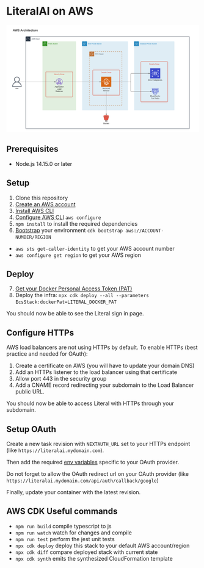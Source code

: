 # LiteralAI on AWS

![AWS](./docs/AWS.png)

## Prerequisites

- Node.js 14.15.0 or later

## Setup

1. Clone this repository
2. [Create an AWS account](https://docs.aws.amazon.com/IAM/latest/UserGuide/getting-set-up.html#sign-up-for-aws)
3. [Install AWS CLI](https://docs.aws.amazon.com/cli/latest/userguide/cli-chap-install.html)
4. [Configure AWS CLI](https://docs.aws.amazon.com/cdk/v2/guide/getting_started.html#getting_started_auth) `aws configure`
5. `npm install` to install the required dependencies
6. [Bootstrap](https://docs.aws.amazon.com/cdk/latest/guide/bootstrapping.html) your environment `cdk bootstrap aws://ACCOUNT-NUMBER/REGION`

- `aws sts get-caller-identity` to get your AWS account number
- `aws configure get region` to get your AWS region

## Deploy

7. [Get your Docker Personal Access Token (PAT)](https://docs.getliteral.ai/self-hosting/get-started)
8. Deploy the infra: `npx cdk deploy --all --parameters EcsStack:dockerPat=LITERAL_DOCKER_PAT`

You should now be able to see the Literal sign in page.

## Configure HTTPs

AWS load balancers are not using HTTPs by default. To enable HTTPs (best practice and needed for OAuth):

1. Create a certificate on AWS (you will have to update your domain DNS)
2. Add an HTTPs listener to the load balancer using that certificate
3. Allow port 443 in the security group
4. Add a CNAME record redirecting your subdomain to the Load Balancer public URL.

You should now be able to access Literal with HTTPs through your subdomain.

## Setup OAuth

Create a new task revision with `NEXTAUTH_URL` set to your HTTPs endpoint (like `https://literalai.mydomain.com`).

Then add the required [env variables](https://docs.getliteral.ai/self-hosting/deployment#provider-specific) specific to your OAuth provider.

Do not forget to allow the OAuth redirect url on your OAuth provider (like `https://literalai.mydomain.com/api/auth/callback/google`)

Finally, update your container with the latest revision.

## AWS CDK Useful commands

- `npm run build` compile typescript to js
- `npm run watch` watch for changes and compile
- `npm run test` perform the jest unit tests
- `npx cdk deploy` deploy this stack to your default AWS account/region
- `npx cdk diff` compare deployed stack with current state
- `npx cdk synth` emits the synthesized CloudFormation template
